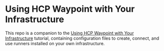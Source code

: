 # Using HCP Waypoint with Your Infrastructure

This repo is a companion to the [Using HCP Waypoint with Your Infrastructure](https://learn.hashicorp.com/tutorials/waypoint/hcp-runners-on-your-infra) tutorial, containing configuration files to create, connect, and use runners installed on your own infrastructure.